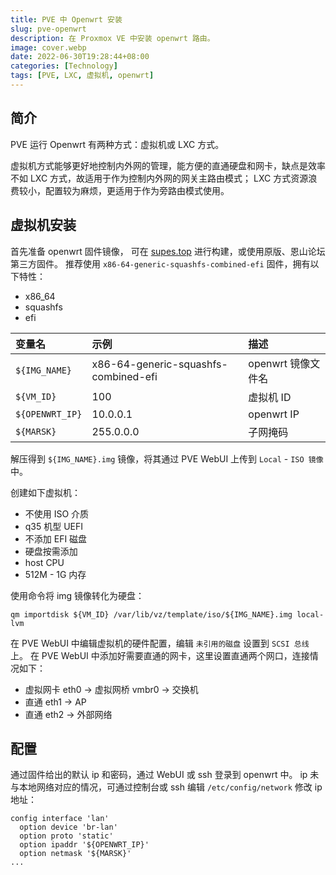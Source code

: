 ```yaml
---
title: PVE 中 Openwrt 安装
slug: pve-openwrt
description: 在 Proxmox VE 中安装 openwrt 路由。
image: cover.webp
date: 2022-06-30T19:28:44+08:00
categories: [Technology]
tags: [PVE, LXC, 虚拟机, openwrt]
---
```


## 简介

PVE 运行 Openwrt 有两种方式：虚拟机或 LXC 方式。

虚拟机方式能够更好地控制内外网的管理，能方便的直通硬盘和网卡，缺点是效率不如 LXC 方式，故适用于作为控制内外网的网关主路由模式；
LXC 方式资源浪费较小，配置较为麻烦，更适用于作为旁路由模式使用。

## 虚拟机安装

首先准备 openwrt 固件镜像，
可在 [supes.top](https://supes.top/) 进行构建，或使用原版、恩山论坛第三方固件。
推荐使用 `x86-64-generic-squashfs-combined-efi` 固件，拥有以下特性：

- x86_64
- squashfs
- efi

| 变量名          | 示例                                 | 描述               |
| :-------------- | :----------------------------------- | :----------------- |
| `${IMG_NAME}`   | x86-64-generic-squashfs-combined-efi | openwrt 镜像文件名 |
| `${VM_ID}`      | 100                                  | 虚拟机 ID          |
| `${OPENWRT_IP}` | 10.0.0.1                             | openwrt IP         |
| `${MARSK}`      | 255.0.0.0                            | 子网掩码           |

解压得到 `${IMG_NAME}.img` 镜像，将其通过 PVE WebUI 上传到 `Local` - `ISO 镜像` 中。

创建如下虚拟机：

- 不使用 ISO 介质
- q35 机型 UEFI
- 不添加 EFI 磁盘
- 硬盘按需添加
- host CPU
- 512M - 1G 内存

使用命令将 img 镜像转化为硬盘：

```shell
qm importdisk ${VM_ID} /var/lib/vz/template/iso/${IMG_NAME}.img local-lvm
```

在 PVE WebUI 中编辑虚拟机的硬件配置，编辑 `未引用的磁盘` 设置到 `SCSI 总线` 上。
在 PVE WebUI 中添加好需要直通的网卡，这里设置直通两个网口，连接情况如下：

- 虚拟网卡 eth0 -> 虚拟网桥 vmbr0 -> 交换机
- 直通 eth1 -> AP
- 直通 eth2 -> 外部网络

## 配置

通过固件给出的默认 ip 和密码，通过 WebUI 或 ssh 登录到 openwrt 中。
ip 未与本地网络对应的情况，可通过控制台或 ssh 编辑 `/etc/config/network` 修改 ip 地址：

```text
config interface 'lan'
  option device 'br-lan'
  option proto 'static'
  option ipaddr '${OPENWRT_IP}'
  option netmask '${MARSK}'
...
```
